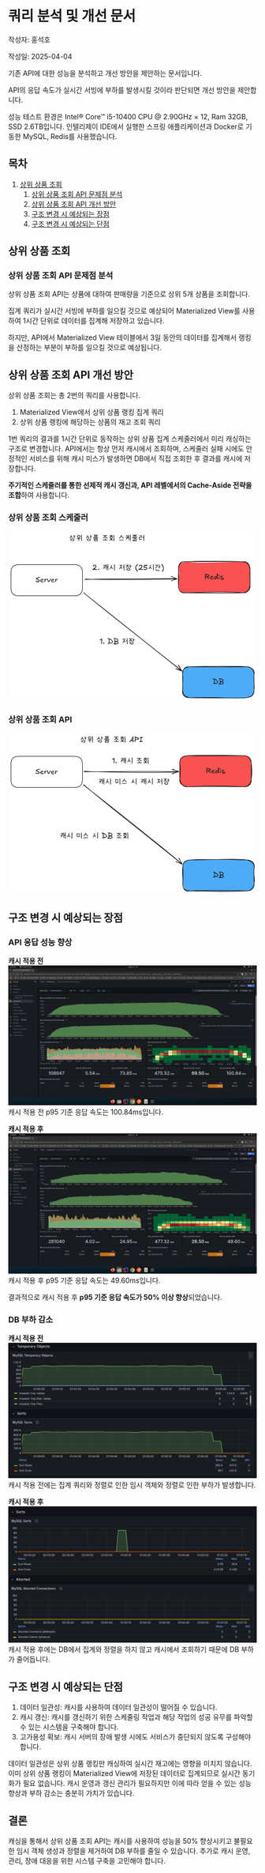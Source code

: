# 쿼리 분석 및 개선 문서

작성자: 홍석호

작성일: 2025-04-04

기존 API에 대한 성능을 분석하고 개선 방안을 제안하는 문서입니다.

API의 응답 속도가 실시간 서빙에 부하를 발생시킬 것이라 판단되면 개선 방안을 제안합니다.

성능 테스트 환경은 Intel® Core™ i5-10400 CPU @ 2.90GHz × 12, Ram 32GB, SSD 2.6TB입니다.
인텔리제이 IDE에서 실행한 스프링 애플리케이션과 Docker로 기동한 MySQL, Redis를 사용했습니다.

## 목차
1. [상위 상품 조회](#상위-상품-조회)
   1. [상위 상품 조회 API 문제점 분석](#상위-상품-조회-API-문제점-분석)
   2. [상위 상품 조회 API 개선 방안](#상위-상품-조회-API-개선-방안)
   3. [구조 변경 시 예상되는 장점](#구조-변경-시-예상되는-장점)
   4. [구조 변경 시 예상되는 단점](#구조-변경-시-예상되는-단점)

## 상위 상품 조회

### 상위 상품 조회 API 문제점 분석
상위 상품 조회 API는 상품에 대하여 판매량을 기준으로 상위 5개 상품을 조회합니다.

집계 쿼리가 실시간 서빙에 부하를 일으킬 것으로 예상되어 Materialized View를 사용하여 1시간 단위로 데이터를 집계해 저장하고 있습니다.

하지만, API에서 Materialized View 테이블에서 3일 동안의 데이터를 집계해서 랭킹을 산정하는 부분이 부하를 일으킬 것으로 예상됩니다.

## 상위 상품 조회 API 개선 방안
상위 상품 조회는 총 2번의 쿼리를 사용합니다.

1. Materialized View에서 상위 상품 랭킹 집계 쿼리
2. 상위 상품 랭킹에 해당하는 상품의 재고 조회 쿼리

1번 쿼리의 결과를 1시간 단위로 동작하는 상위 상품 집계 스케줄러에서 미리 캐싱하는 구조로 변경합니다.
API에서는 항상 먼저 캐시에서 조회하며, 스케줄러 실패 시에도 안정적인 서비스를 위해 캐시 미스가 발생하면 DB에서 직접 조회한 후 결과를 캐시에 저장합니다.

<b>주기적인 스케줄러를 통한 선제적 캐시 갱신과, API 레벨에서의 Cache-Aside 전략을 조합</b>하여 사용합니다.
### 상위 상품 조회 스케줄러
<img src="image/캐시전략_스케줄러.png">

### 상위 상품 조회 API
<img src="image/캐시전략_조회.png">

## 구조 변경 시 예상되는 장점
### API 응답 성능 향상

<b>캐시 적용 전</b>
<img src="image/캐시적용전.png">
캐시 적용 전 p95 기준 응답 속도는 100.84ms입니다.

<b>캐시 적용 후</b>
<img src="image/캐시적용후.png">
캐시 적용 후 p95 기준 응답 속도는 49.60ms입니다.

결과적으로 캐시 적용 후 <b>p95 기준 응답 속도가 50% 이상 향상</b>되었습니다.

### DB 부하 감소

<b>캐시 적용 전</b>
<img src="image/캐시적용전DB.png">
캐시 적용 전에는 집계 쿼리와 정렬로 인한 임시 객체와 정렬로 인한 부하가 발생합니다.

<b>캐시 적용 후</b>
<img src="image/캐시적용후DB.png">
캐시 적용 후에는 DB에서 집계와 정렬을 하지 않고 캐시에서 조회하기 때문에 DB 부하가 줄어듭니다.

## 구조 변경 시 예상되는 단점
1. 데이터 일관성: 캐시를 사용하여 데이터 일관성이 떨어질 수 있습니다.
2. 캐시 갱신: 캐시를 갱신하기 위한 스케줄링 작업과 해당 작업의 성공 유무를 파악할 수 있는 시스템을 구축해야 합니다.
3. 고가용성 확보: 캐시 서버의 장애 발생 시에도 서비스가 중단되지 않도록 구성해야 합니다.

데이터 일관성은 상위 상품 랭킹만 캐싱하여 실시간 재고에는 영향을 미치지 않습니다. 이미 상위 상품 랭킹이 Materialized View에 저장된 데이터로 집계되므로 실시간 동기화가 필요 없습니다.
캐시 운영과 갱신 관리가 필요하지만 이에 따라 얻을 수 있는 성능 향상과 부하 감소는 충분히 가치가 있습니다.

## 결론
캐싱을 통해서 상위 상품 조회 API는 캐시를 사용하여 성능을 50% 향상시키고 불필요한 임시 객체 생성과 정렬을 제거하여 DB 부하를 줄일 수 있습니다.
추가로 캐시 운영, 관리, 장애 대응을 위한 시스템 구축을 고민해야 합니다.

